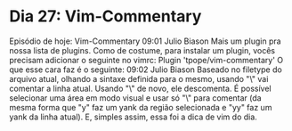 # Dia 27: Vim-Commentary

Episódio de hoje: Vim-Commentary
09:01
Julio Biason
Mais um plugin pra nossa lista de plugins.
Como de costume, para instalar um plugin, vocês precisam adicionar o seguinte no vimrc:
Plugin 'tpope/vim-commentary'
O que esse cara faz é o seguinte:
09:02
Julio Biason
Baseado no filetype do arquivo atual, olhando a sintaxe definida para o mesmo, usando "\\\" vai comentar a linha atual.
Usando "\\\" de novo, ele descomenta.
É possível selecionar uma área em modo visual e usar só "\\" para comentar
(da mesma forma que "y" faz um yank da região selecionada e "yy" faz um yank da linha atual).
E, simples assim, essa foi a dica de vim do dia.